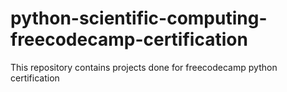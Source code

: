 # python-scientific-computing-freecodecamp-certification
This repository contains projects done for freecodecamp python certification
